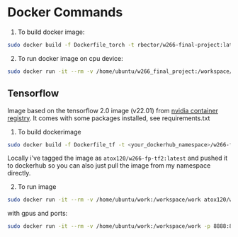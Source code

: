 # Docker Commands

1. To build docker image:
```bash
sudo docker build -f Dockerfile_torch -t rbector/w266-final-project:latest .
```
2. To run docker image on cpu device:
```bash
sudo docker run -it --rm -v /home/ubuntu/w266_final_project:/workspace/w266_final_project -p 8888:8888 rbector/w266-final-project:latest
```

## Tensorflow

Image based on the tensorflow 2.0 image (v22.01) from [nvidia container registry](https://catalog.ngc.nvidia.com/orgs/nvidia/containers/tensorflow). It comes with some packages installed, see requirements.txt

1. To build dockerimage
```bash
sudo docker build -f Dockerfile_tf -t <your_dockerhub_namespace>/w266-fp-tf2:<version> .
```
Locally i've tagged the image as ```atox120/w266-fp-tf2:latest``` and pushed it to dockerhub so you can also just pull the image from my namespace directly. 

2. To run image
```bash
sudo docker run -it --rm -v /home/ubuntu/work:/workspace/work atox120/w266-fp-tf2:latest
```
with gpus and ports:
```bash
sudo docker run -it --rm -v /home/ubuntu/work:/workspace/work -p 8888:8888 --gpus=all atox120/w266-fp-tf2:latest

```

